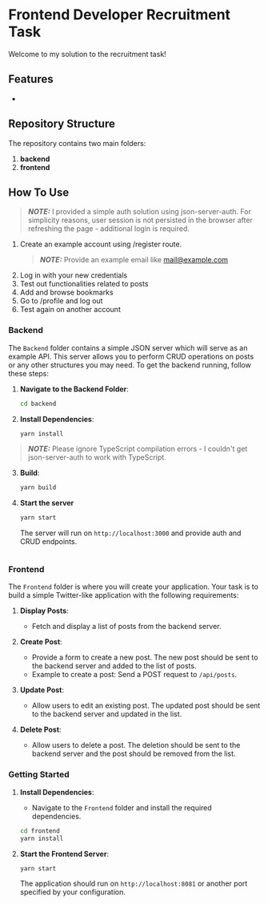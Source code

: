 # Frontend Developer Recruitment Task

Welcome to my solution to the recruitment task!

## Features

-

## Repository Structure

The repository contains two main folders:

1. **backend**
2. **frontend**

## How To Use

> **_NOTE:_** I provided a simple auth solution using json-server-auth. For
> simplicity reasons, user session is not persisted in the browser after
> refreshing the page - additional login is required.

1. Create an example account using /register route.
   > **_NOTE:_** Provide an example email like mail@example.com
2. Log in with your new credentials
3. Test out functionalities related to posts
4. Add and browse bookmarks
5. Go to /profile and log out
6. Test again on another account

### Backend

The `Backend` folder contains a simple JSON server which will serve as an
example API. This server allows you to perform CRUD operations on posts or any
other structures you may need. To get the backend running, follow these steps:

1. **Navigate to the Backend Folder**:

   ```bash
   cd backend
   ```

2. **Install Dependencies**:
   ```bash
   yarn install
   ```

> **_NOTE:_** Please ignore TypeScript compilation errors - I couldn't get
> json-server-auth to work with TypeScript.

3. **Build**:

   ```bash
   yarn build
   ```

4. **Start the server**

   ```bash
   yarn start
   ```

   The server will run on `http://localhost:3000` and provide auth and CRUD
   endpoints.

   ```

   ```

### Frontend

The `Frontend` folder is where you will create your application. Your task is to
build a simple Twitter-like application with the following requirements:

1. **Display Posts**:

   - Fetch and display a list of posts from the backend server.

2. **Create Post**:

   - Provide a form to create a new post. The new post should be sent to the
     backend server and added to the list of posts.
   - Example to create a post: Send a POST request to `/api/posts`.

3. **Update Post**:

   - Allow users to edit an existing post. The updated post should be sent to
     the backend server and updated in the list.

4. **Delete Post**:
   - Allow users to delete a post. The deletion should be sent to the backend
     server and the post should be removed from the list.

### Getting Started

1. **Install Dependencies**:

   - Navigate to the `Frontend` folder and install the required dependencies.

   ```bash
   cd frontend
   yarn install
   ```

2. **Start the Frontend Server**:

   ```bash
   yarn start
   ```

   The application should run on `http://localhost:8081` or another port
   specified by your configuration.
